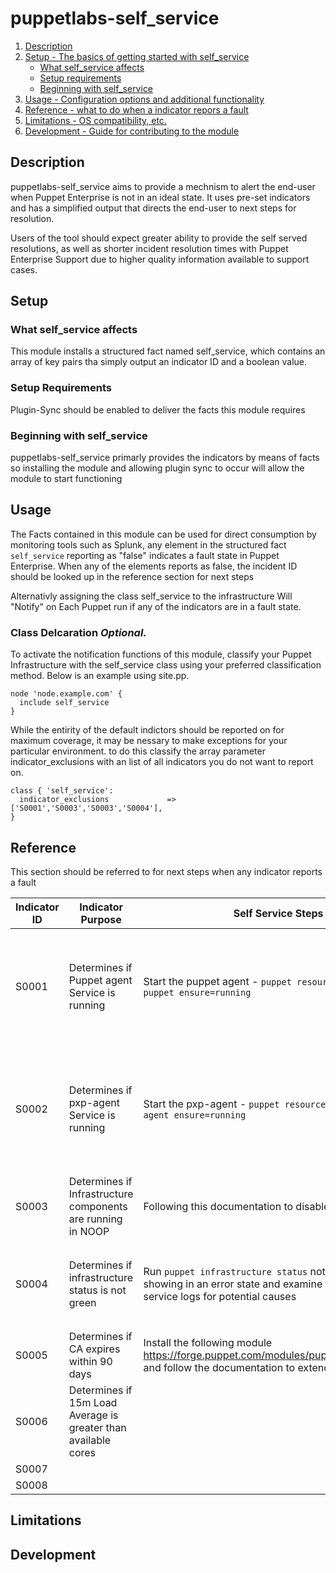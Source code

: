 # puppetlabs-self_service


1. [Description](#description)
1. [Setup - The basics of getting started with self_service](#setup)
    * [What self_service affects](#what-self_service-affects)
    * [Setup requirements](#setup-requirements)
    * [Beginning with self_service](#beginning-with-self_service)
1. [Usage - Configuration options and additional functionality](#usage)
1. [Reference - what to do when a indicator repors a fault](#reference)
1. [Limitations - OS compatibility, etc.](#limitations)
1. [Development - Guide for contributing to the module](#development)

## Description

puppetlabs-self_service aims to provide a mechnism to alert the end-user when Puppet Enterprise is not in an ideal state.
It uses pre-set indicators and has a simplified output that directs the end-user to next steps for resolution.

Users of the tool should expect greater ability to provide the self served resolutions, as well as shorter incident resolution times with Puppet Enterprise Support due to higher quality information available to support cases.


## Setup

### What self_service affects

This module installs a structured fact named self_service, which contains an array of key pairs tha simply output an indicator ID and a boolean value. 

### Setup Requirements

Plugin-Sync should be enabled to deliver the facts this module requires

### Beginning with self_service

puppetlabs-self_service primarly provides the indicators by means of facts so installing the module and allowing plugin sync to occur will allow the module to start functioning

## Usage


The Facts contained in this module can be used for direct consumption by monitoring tools such as Splunk, any element in the structured fact `self_service` reporting as "false" indicates a fault state in Puppet Enterprise.
When any of the elements reports as false, the incident ID should be looked up in the reference section for next steps

Alternativly assigning the class self_service to the infrastructure  Will "Notify" on Each Puppet run if any of the indicators are in a fault state.

### Class Delcaration *Optional.*

To activate the notification functions of this module, classify your Puppet Infrastructure  with the self_service class using your preferred classification method. Below is an example using site.pp.

```
node 'node.example.com' {
  include self_service
}
```

While the entirity of the default indictors should be reported on for maximum coverage, it may be nessary to make exceptions for your particular environment.
to do this classify the array parameter indicator_exclusions with an list of all indicators you do not want to report on.

```
class { 'self_service':
  indicator_exclusions             => ['S0001','S0003','S0003','S0004'],
}
```


## Reference

This section should be referred to for next steps when any indicator reports a fault

| Indicator ID | Indicator Purpose                                           | Self Service Steps                                                                                                                             | What to Include in a Support Ticket                                                                                                                                                                                                    |
|--------------|-------------------------------------------------------------|------------------------------------------------------------------------------------------------------------------------------------------------|----------------------------------------------------------------------------------------------------------------------------------------------------------------------------------------------------------------------------------------|
| S0001        | Determines if Puppet agent Service is running               | Start the puppet agent  - `puppet resource service puppet ensure=running`                                                                      | If the Puppet agent fails to start with the self service step raise a support case quoting reference S0001 and providing syslog  and any error output when attempting to restart the service                                           |
| S0002        | Determines if  pxp-agent Service is running                 | Start the pxp-agent - `puppet resource service pxp-agent ensure=running`                                                                       | If the Pxp-agent fails to start with the self service step raise a support case quoting reference S0001 and providing syslog, any error output when attempting to restart the service and  /var/log/puppetlabs/pxp-agent/pxp-agent.log |
| S0003        | Determines if Infrastructure components are running in NOOP | Following this documentation to disable [noop](https://puppet.com/docs/puppet/7/configuration.html#noop)                                       |                                                                                                                                                                                                                                        |
| S0004        | Determines if infrastructure status is not green            | Run `puppet infrastructure status` note any services showing in an error state and examine the corresponding service logs for potential causes | raise a support case quoting reference S0004 along with the output of `puppet infrastructure status`  and any service logs associated with the errors                                                                                  |
| S0005        | Determines if CA expires within 90 days                     | Install the following module https://forge.puppet.com/modules/puppetlabs/ca_extend and follow the documentation to extend the CA               |                                                                                                                                                                                                                                        |
| S0006        | Determines if 15m Load Average is greater than available cores |                                                                                                                                                 |                                                                                                                                                                                                                                        |
| S0007        |                                                             |                                                                                                                                                |                                                                                                                                                                                                                                        |
| S0008        |                                                             |                                                                                                                                                |                                                                                                                                                                                                                                        |



## Limitations


## Development


